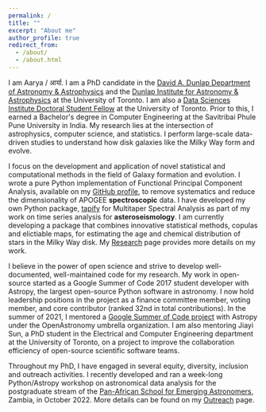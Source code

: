 ```yaml
---
permalink: /
title: ""
excerpt: "About me"
author_profile: true
redirect_from: 
  - /about/
  - /about.html
---
```


I am Aarya / आर्या. I am a PhD candidate in the [David A. Dunlap Department of Astronomy & Astrophysics](https://www.astro.utoronto.ca/) and the [Dunlap Institute for Astronomy & Astrophysics](https://www.dunlap.utoronto.ca/) at the University of Toronto. I am also a
[Data Sciences Institute Doctoral Student Fellow](https://datasciences.utoronto.ca/doctoral-student-fellowships/) at the University of Toronto. Prior to this, I earned a Bachelor's degree in Computer
Engineering at the Savitribai Phule Pune University in India. My research lies at the
intersection of astrophysics, computer science, and statistics. I perform large-scale
data-driven studies to understand how disk galaxies like the Milky Way form and evolve.

I focus on the development and application of novel statistical and computational
methods in the field of Galaxy formation and evolution. I wrote a pure Python
implementation of Functional Principal Component Analysis, available on my
[GitHub profile](https://github.com/aaryapatil/specdims), to remove systematics
and reduce the dimensionality of APOGEE **spectroscopic** data. I have developed
my own Python package, [tapify](https://github.com/aaryapatil/tapify) for Multitaper
Spectral Analysis as part of my work on time series analysis for **asteroseismology**.
I am currently developing a package that combines innovative statistical methods,
copulas and elictiable maps, for estimating the age and chemical distribution of
stars in the Milky Way disk. My [Research](https://aaryapatil.github.io/research/)
page provides more details on my work.

I believe in the power of open science and strive to develop well-documented,
well-maintained code for my research. My work in open-source started as a
Google Summer of Code 2017 student developer with Astropy, the largest
open-source Python software in astronomy. I now hold leadership positions
in the project as a finance committee member, voting member, and core
contributor (ranked 32nd in total contributions). In the summer of 2021,
I mentored a [Google Summer of Code project](https://summerofcode.withgoogle.com/projects/#5695079907328000)
with Astropy under the OpenAstronomy umbrella organization. I am also mentoring Jiayi Sun,
a PhD student in the Electrical and Computer Engineering department at the University of
Toronto, on a project to improve the collaboration efficiency of open-source scientific
software teams.

Throughout my PhD, I have engaged in several equity, diversity, inclusion and
outreach activities. I recently developed and ran a week-long Python/Astropy
workshop on astronomical data analysis for the postgraduate stream of the
[Pan-African School for Emerging Astronomers](https://www.paseaafrica.org/), Zambia,
in October 2022. More details can be found on my [Outreach](https://aaryapatil.github.io/outreach/)
page.
